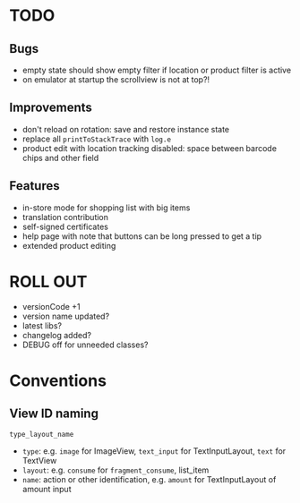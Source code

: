 # TODO

## Bugs

- empty state should show empty filter if location or product filter is active
- on emulator at startup the scrollview is not at top?!

## Improvements

- don't reload on rotation: save and restore instance state
- replace all `printToStackTrace` with `log.e`
- product edit with location tracking disabled: space between barcode chips and other field

## Features

- in-store mode for shopping list with big items
- translation contribution
- self-signed certificates
- help page with note that buttons can be long pressed to get a tip
- extended product editing

# ROLL OUT

- versionCode +1
- version name updated?
- latest libs?
- changelog added?
- DEBUG off for unneeded classes?

# Conventions

## View ID naming

`type_layout_name`

- `type`: e.g. `image` for ImageView, `text_input` for TextInputLayout, `text` for TextView
- `layout`: e.g. `consume` for `fragment_consume`, list_item
- `name`: action or other identification, e.g. `amount` for TextInputLayout of amount input